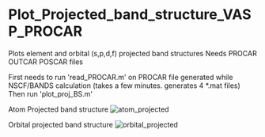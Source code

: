 # Plot_Projected_band_structure_VASP_PROCAR
Plots element and orbital (s,p,d,f) projected band structures 
Needs PROCAR OUTCAR POSCAR files

First needs to run 'read_PROCAR.m' on PROCAR file generated while NSCF/BANDS calculation (takes a few minutes. generates 4 *.mat files)
Then run 'plot_proj_BS.m'

Atom Projected band structure
![atom_projected](https://github.com/Anupam-Bh/Plot_Projected_band_structure_VASP_PROCAR/assets/106304435/4a81c98f-8434-4faa-af5b-dbc19b681fae)

Orbital projected band structure
![orbital_projected](https://github.com/Anupam-Bh/Plot_Projected_band_structure_VASP_PROCAR/assets/106304435/c8974089-543d-41e7-9ee0-67625d80ed9f)


